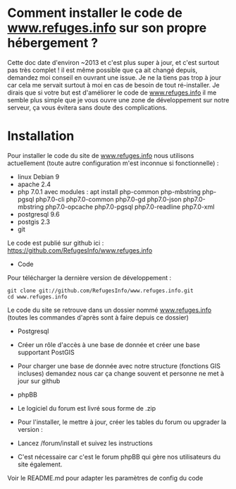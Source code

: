 Comment installer le code de www.refuges.info sur son propre hébergement ?
==========================================================================

Cette doc date d'environ ~2013 et c'est plus super à jour, et c'est surtout pas très complet ! il est même possible que ça ait changé depuis, demandez moi conseil en ouvrant une issue.
Je ne la tiens pas trop à jour car cela me servait surtout à moi en cas de besoin de tout ré-installer. Je dirais que si votre but est d'améliorer le code de www.refuges.info il me semble plus simple que je vous ouvre une zone de développement sur notre serveur, 
ça vous évitera sans doute des complications.

Installation
============

Pour installer le code du site de www.refuges.info nous utilisons actuellement (toute autre configuration m'est inconnue si fonctionnelle)  :

* linux Debian 9
* apache 2.4
* php 7.0.1 avec modules :
  apt install php-common  php-mbstring  php-pgsql php7.0-cli php7.0-common php7.0-gd  php7.0-json  php7.0-mbstring  php7.0-opcache  php7.0-pgsql  php7.0-readline  php7.0-xml
* postgresql 9.6
* postgis 2.3
* git

Le code est publié sur github ici :
https://github.com/RefugesInfo/www.refuges.info

* Code 

Pour télécharger la dernière version de développement :

```
git clone git://github.com/RefugesInfo/www.refuges.info.git
cd www.refuges.info
```
Le code du site se retrouve dans un dossier nommé www.refuges.info (toutes les commandes d'après sont à faire depuis ce dossier)

* Postgresql

 * Créer un rôle d'accès à une base de donnée et créer une base supportant PostGIS
 * Pour charger une base de donnée avec notre structure (fonctions GIS incluses) demandez nous car ça change souvent et personne ne met à jour sur github

* phpBB

 * Le logiciel du forum est livré sous forme de .zip
 * Pour l'installer, le mettre à jour, créer les tables du forum ou upgrader la version :
 * Lancez /forum/install et suivez les instructions
 * C'est nécessaire car c'est le forum phpBB qui gère nos utilisateurs du site également.

Voir le README.md pour adapter les paramètres de config du code
